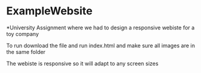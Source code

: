# ExampleWebsite
*University Assignment where we had to design a responsive webiste for a toy company 

To run download the file and run index.html and make sure all images are in the same folder

The webiste is responsive so it will adapt to any screen sizes
